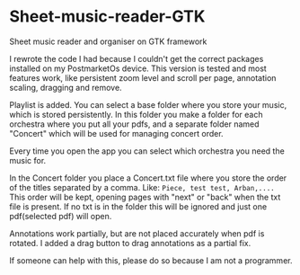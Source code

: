 # Sheet-music-reader-GTK
Sheet music reader and organiser on GTK framework

I rewrote the code I had because I couldn't get the correct
packages installed on my PostmarketOs device.
This version is tested and most features work, like persistent zoom level and scroll per page, annotation scaling, dragging and remove.

Playlist is added. You can select a base folder where you store your music, which is stored persistently.
In this folder you make a folder for each orchestra where you put all your pdfs, and a separate folder named "Concert" which will be used for managing concert order.

Every time you open the app you can select which orchestra you need the music for.

In the Concert folder you place a Concert.txt file where you store the order of the titles separated by a comma. 
Like: ```Piece, test test, Arban,.... ```
This order will be kept, opening pages with "next" or "back" when the txt file is present.
If no txt is in the folder this will be ignored and just one pdf(selected pdf) will open.


Annotations work partially, but are not placed accurately when pdf is rotated.
I added a drag button to drag annotations as a partial fix.

If someone can help with this, please do so because I am not a programmer.
